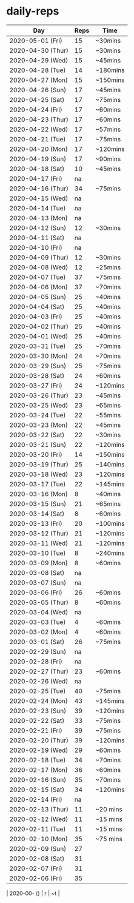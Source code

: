 # daily-reps

| Day | Reps | Time |
|-|-|-|
| 2020-05-01 (Fri)  | 15 | ~30mins  |
| 2020-04-30 (Thur) | 15 | ~30mins  |
| 2020-04-29 (Wed)  | 15 | ~45mins  |
| 2020-04-28 (Tue)  | 14 | ~180mins |
| 2020-04-27 (Mon)  | 15 | ~150mins |
| 2020-04-26 (Sun)  | 17 | ~45mins  |
| 2020-04-25 (Sat)  | 17 | ~75mins  |
| 2020-04-24 (Fri)  | 17 | ~60mins  |
| 2020-04-23 (Thur) | 17 | ~60mins  |
| 2020-04-22 (Wed)  | 17 | ~57mins  |
| 2020-04-21 (Tue)  | 17 | ~75mins  |
| 2020-04-20 (Mon)  | 17 | ~120mins |
| 2020-04-19 (Sun)  | 17 | ~90mins  |
| 2020-04-18 (Sat)  | 10 | ~45mins  |
| 2020-04-17 (Fri)  | na |          |
| 2020-04-16 (Thur) | 34 | ~75mins  |
| 2020-04-15 (Wed)  | na |          |
| 2020-04-14 (Tue)  | na |          |
| 2020-04-13 (Mon)  | na |          |
| 2020-04-12 (Sun)  | 12 | ~30mins  |
| 2020-04-11 (Sat)  | na |          |
| 2020-04-10 (Fri)  | na |          |
| 2020-04-09 (Thur) | 12 | ~30mins  |
| 2020-04-08 (Wed)  | 12 | ~25mins  |
| 2020-04-07 (Tue)  | 37 | ~75mins  |
| 2020-04-06 (Mon)  | 37 | ~70mins  |
| 2020-04-05 (Sun)  | 25 | ~40mins  |
| 2020-04-04 (Sat)  | 25 | ~40mins  |
| 2020-04-03 (Fri)  | 25 | ~40mins  |
| 2020-04-02 (Thur) | 25 | ~40mins  |
| 2020-04-01 (Wed)  | 25 | ~40mins  |
| 2020-03-31 (Tue)  | 25 | ~70mins  |
| 2020-03-30 (Mon)  | 24 | ~70mins  |
| 2020-03-29 (Sun)  | 25 | ~75mins  |
| 2020-03-28 (Sat)  | 24 | ~60mins  |
| 2020-03-27 (Fri)  | 24 | ~120mins |
| 2020-03-26 (Thur) | 23 | ~45mins  |
| 2020-03-25 (Wed)  | 23 | ~65mins  |
| 2020-03-24 (Tue)  | 22 | ~55mins  |
| 2020-03-23 (Mon)  | 22 | ~45mins  |
| 2020-03-22 (Sat)  | 22 | ~30mins  |
| 2020-03-21 (Sun)  | 22 | ~120mins |
| 2020-03-20 (Fri)  | 14 | ~150mins |
| 2020-03-19 (Thur) | 25 | ~140mins |
| 2020-03-18 (Wed)  | 23 | ~120mins |
| 2020-03-17 (Tue)  | 22 | ~145mins |
| 2020-03-16 (Mon)  | 8  | ~40mins  |
| 2020-03-15 (Sun)  | 21 | ~65mins  |
| 2020-03-14 (Sat)  | 8  | ~60mins  |
| 2020-03-13 (Fri)  | 20 | ~100mins |
| 2020-03-12 (Thur) | 21 | ~120mins |
| 2020-03-11 (Wed)  | 21 | ~120mins |
| 2020-03-10 (Tue)  | 8  | ~240mins |
| 2020-03-09 (Mon)  | 8  | ~60mins  |
| 2020-03-08 (Sat)  | na |          |
| 2020-03-07 (Sun)  | na |          |
| 2020-03-06 (Fri)  | 26 | ~60mins  |
| 2020-03-05 (Thur) | 8  | ~60mins  |
| 2020-03-04 (Wed)  | na |          |
| 2020-03-03 (Tue)  | 4  | ~60mins  |
| 2020-03-02 (Mon)  | 4  | ~60mins  |
| 2020-03-01 (Sat)  | 26 | ~75mins  |
| 2020-02-29 (Sun)  | na | |
| 2020-02-28 (Fri)  | na | |
| 2020-02-27 (Thur) | 23 | ~60mins  |
| 2020-02-26 (Wed)  | na | |
| 2020-02-25 (Tue)  | 40 | ~75mins  |
| 2020-02-24 (Mon)  | 43 | ~145mins |
| 2020-02-23 (Sun)  | 39 | ~120mins |
| 2020-02-22 (Sat)  | 33 | ~75mins  |
| 2020-02-21 (Fri)  | 39 | ~75mins  |
| 2020-02-20 (Thur) | 39 | ~120mins |
| 2020-02-19 (Wed)  | 29 | ~60mins  |
| 2020-02-18 (Tue)  | 34 | ~70mins  |
| 2020-02-17 (Mon)  | 36 | ~60mins  |
| 2020-02-16 (Sun)  | 35 | ~70mins  |
| 2020-02-15 (Sat)  | 34 | ~120mins |
| 2020-02-14 (Fri)  | na | |
| 2020-02-13 (Thur) | 11 | ~20 mins |
| 2020-02-12 (Wed)  | 11 | ~15 mins |
| 2020-02-11 (Tue)  | 11 | ~15 mins |
| 2020-02-10 (Mon)  | 35 | ~75 mins |
| 2020-02-09 (Sun)  | 27 | |
| 2020-02-08 (Sat)  | 31 | |
| 2020-02-07 (Fri)  | 31 | |
| 2020-02-06 (Fri)  | 35 | |

| 2020-00- () | r | ~t |
